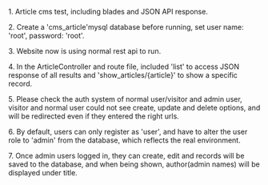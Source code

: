 <p>1. Article cms test, including blades and JSON API response.</p>
<p>2. Create a 'cms_article'mysql database before running, set user name: 'root', password: 'root'.</p>
<p>3. Website now is using normal rest api to run.</p>
<p>4. In the ArticleController and route file, included 'list' to access JSON response of all results and 'show_articles/{article}' to show a specific record.</p>
<p>5. Please check the auth system of normal user/visitor and admin user, visitor and normal user could not see create, update and delete options, and will be redirected even if they entered the right urls.</p>
<p>6. By default, users can only register as 'user', and have to alter the user role to 'admin' from the database, which reflects the real environment.</p>
<p>7. Once admin users logged in, they can create, edit and records will be saved to the database, and when being shown, author(admin names) will be displayed under title. </p>
